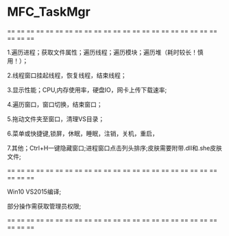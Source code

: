 
# MFC_TaskMgr	

== == == == == == == == == == == == == == == == == == == == == == == == == 

1.遍历进程；获取文件属性；遍历线程；遍历模块；遍历堆（耗时较长！慎用！）；

2.线程窗口挂起线程，恢复线程，结束线程；

3.显示性能；CPU,内存使用率，硬盘IO，网卡上传下载速率;

4.遍历窗口，窗口切换，结束窗口；

5.拖动文件夹至窗口，清理VS目录；

6.菜单或快捷键,锁屏，休眠，睡眠，注销，关机，重启，

7.其他；Ctrl+H一键隐藏窗口;进程窗口点击列头排序;皮肤需要附带.dll和.she皮肤文件;

== == == == == == == == == == == == == == == == == == == == == == == == == 

Win10 VS2015编译;

部分操作需获取管理员权限;

== == == == == == == == == == == == == == == == == == == == == == == == ==
